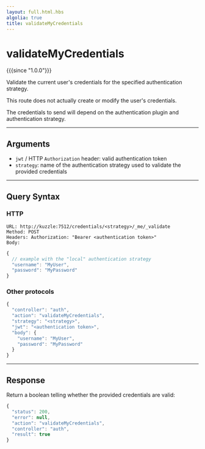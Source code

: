 ```yaml
---
layout: full.html.hbs
algolia: true
title: validateMyCredentials
---
```


# validateMyCredentials

{{{since "1.0.0"}}}

Validate the current user's credentials for the specified authentication strategy. 

This route does not actually create or modify the user's credentials. 

The credentials to send will depend on the authentication plugin and authentication strategy.

---

## Arguments

* `jwt` / HTTP `Authorization` header: valid authentication token
* `strategy`: name of the authentication strategy used to validate the provided credentials

---

## Query Syntax

### HTTP

```http
URL: http://kuzzle:7512/credentials/<strategy>/_me/_validate
Method: POST  
Headers: Authorization: "Bearer <authentication token>"  
Body:
```

```js
{
  // example with the "local" authentication strategy
  "username": "MyUser",
  "password": "MyPassword"
}
```

### Other protocols

```js
{
  "controller": "auth",
  "action": "validateMyCredentials",
  "strategy": "<strategy>",
  "jwt": "<authentication token>",
  "body": {
    "username": "MyUser",
    "password": "MyPassword"
  }
}
```

---

## Response

Return a boolean telling whether the provided credentials are valid:

```js
{
  "status": 200,
  "error": null,
  "action": "validateMyCredentials",
  "controller": "auth",
  "result": true
}
```
